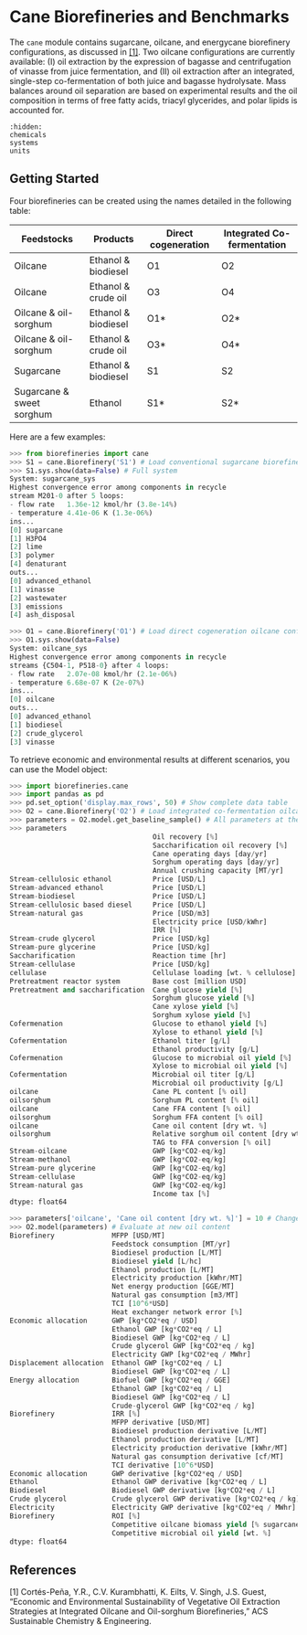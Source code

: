 # Cane Biorefineries and Benchmarks

The `cane` module contains sugarcane, oilcane, and energycane biorefinery configurations, 
as discussed in [[1]](#1). Two oilcane configurations are currently available: 
(I) oil extraction by the expression of bagasse and centrifugation of vinasse from juice fermentation, and 
(II) oil extraction after an integrated, single-step co-fermentation of both juice 
and bagasse hydrolysate. Mass balances around oil separation are based on experimental results 
and the oil composition in terms of free fatty acids, triacyl glycerides, and polar lipids 
is accounted for. 

```{toctree}
:hidden:
chemicals
systems
units
```

Getting Started
---------------

Four biorefineries can be created using the names detailed in the following table:

| Feedstocks                | Products            | Direct cogeneration | Integrated Co-fermentation|
| ------------------------- | ------------------  | ------------------- | ------------------------- |
| Oilcane                   | Ethanol & biodiesel | O1                  | O2                        |
| Oilcane                   | Ethanol & crude oil | O3                  | O4                        |
| Oilcane & oil-sorghum     | Ethanol & biodiesel | O1\*                | O2\*                      |
| Oilcane & oil-sorghum     | Ethanol & crude oil | O3\*                | O4\*                      |
| Sugarcane                 | Ethanol & biodiesel | S1                  | S2                        |
| Sugarcane & sweet sorghum | Ethanol             | S1\*                | S2\*                      |

Here are a few examples:

```python
>>> from biorefineries import cane
>>> S1 = cane.Biorefinery('S1') # Load conventional sugarcane biorefinery
>>> S1.sys.show(data=False) # Full system
System: sugarcane_sys
Highest convergence error among components in recycle
stream M201-0 after 5 loops:
- flow rate   1.36e-12 kmol/hr (3.8e-14%)
- temperature 4.41e-06 K (1.3e-06%)
ins...
[0] sugarcane
[1] H3PO4
[2] lime
[3] polymer
[4] denaturant
outs...
[0] advanced_ethanol
[1] vinasse
[2] wastewater
[3] emissions
[4] ash_disposal

>>> O1 = cane.Biorefinery('O1') # Load direct cogeneration oilcane configuration
>>> O1.sys.show(data=False)
System: oilcane_sys
Highest convergence error among components in recycle
streams {C504-1, P518-0} after 4 loops:
- flow rate   2.07e-08 kmol/hr (2.1e-06%)
- temperature 6.68e-07 K (2e-07%)
ins...
[0] oilcane
outs...
[0] advanced_ethanol
[1] biodiesel
[2] crude_glycerol
[3] vinasse

```

To retrieve economic and environmental results at different scenarios, you can 
use the Model object:

```python
>>> import biorefineries.cane
>>> import pandas as pd
>>> pd.set_option('display.max_rows', 50) # Show complete data table
>>> O2 = cane.Biorefinery('O2') # Load integrated co-fermentation oilcane configuration
>>> parameters = O2.model.get_baseline_sample() # All parameters at the baseline scenario
>>> parameters
                                   Oil recovery [%]                                 60
                                   Saccharification oil recovery [%]                70
                                   Cane operating days [day/yr]                    180
                                   Sorghum operating days [day/yr]                  45
                                   Annual crushing capacity [MT/yr]            1.6e+06
Stream-cellulosic ethanol          Price [USD/L]                                 0.902
Stream-advanced ethanol            Price [USD/L]                                 0.573
Stream-biodiesel                   Price [USD/L]                                  1.01
Stream-cellulosic based diesel     Price [USD/L]                                   1.5
Stream-natural gas                 Price [USD/m3]                                0.154
                                   Electricity price [USD/kWhr]                 0.0641
                                   IRR [%]                                          10
Stream-crude glycerol              Price [USD/kg]                                 0.16
Stream-pure glycerine              Price [USD/kg]                                 0.65
Saccharification                   Reaction time [hr]                               72
Stream-cellulase                   Price [USD/kg]                                0.212
cellulase                          Cellulase loading [wt. % cellulose]            0.02
Pretreatment reactor system        Base cost [million USD]                    1.97e+07
Pretreatment and saccharification  Cane glucose yield [%]                           91
                                   Sorghum glucose yield [%]                        79
                                   Cane xylose yield [%]                          97.5
                                   Sorghum xylose yield [%]                         86
Cofermenation                      Glucose to ethanol yield [%]                     90
                                   Xylose to ethanol yield [%]                      42
Cofermentation                     Ethanol titer [g/L]                            68.5
                                   Ethanol productivity [g/L]                    0.951
Cofermenation                      Glucose to microbial oil yield [%]             49.5
                                   Xylose to microbial oil yield [%]              49.5
Cofermentation                     Microbial oil titer [g/L]                      27.4
                                   Microbial oil productivity [g/L]               0.31
oilcane                            Cane PL content [% oil]                          10
oilsorghum                         Sorghum PL content [% oil]                       10
oilcane                            Cane FFA content [% oil]                         10
oilsorghum                         Sorghum FFA content [% oil]                      10
oilcane                            Cane oil content [dry wt. %]                     10
oilsorghum                         Relative sorghum oil content [dry wt. %]       -1.5
                                   TAG to FFA conversion [% oil]                    23
Stream-oilcane                     GWP [kg*CO2-eq/kg]                           0.0352
Stream-methanol                    GWP [kg*CO2-eq/kg]                             0.45
Stream-pure glycerine              GWP [kg*CO2-eq/kg]                             1.67
Stream-cellulase                   GWP [kg*CO2-eq/kg]                            0.404
Stream-natural gas                 GWP [kg*CO2-eq/kg]                             0.33
                                   Income tax [%]                                   21
dtype: float64

>>> parameters['oilcane', 'Cane oil content [dry wt. %]'] = 10 # Change oil content
>>> O2.model(parameters) # Evaluate at new oil content
Biorefinery              MFPP [USD/MT]                                          47.1
                         Feedstock consumption [MT/yr]                       1.6e+06
                         Biodiesel production [L/MT]                            27.1
                         Biodiesel yield [L/hc]                                  NaN
                         Ethanol production [L/MT]                              99.8
                         Electricity production [kWhr/MT]                       41.2
                         Net energy production [GGE/MT]                           27
                         Natural gas consumption [m3/MT]                           0
                         TCI [10^6*USD]                                          503
                         Heat exchanger network error [%]                  -1.82e-07
Economic allocation      GWP [kg*CO2*eq / USD]                                 0.483
                         Ethanol GWP [kg*CO2*eq / L]                           0.367
                         Biodiesel GWP [kg*CO2*eq / L]                         0.622
                         Crude glycerol GWP [kg*CO2*eq / kg]                  0.0772
                         Electricity GWP [kg*CO2*eq / MWhr]                     30.9
Displacement allocation  Ethanol GWP [kg*CO2*eq / L]                          -0.446
                         Biodiesel GWP [kg*CO2*eq / L]                         -1.65
Energy allocation        Biofuel GWP [kg*CO2*eq / GGE]                          2.04
                         Ethanol GWP [kg*CO2*eq / L]                            0.36
                         Biodiesel GWP [kg*CO2*eq / L]                         0.566
                         Crude-glycerol GWP [kg*CO2*eq / kg]                   0.216
Biorefinery              IRR [%]                                                8.91
                         MFPP derivative [USD/MT]                               1.33
                         Biodiesel production derivative [L/MT]                 2.71
                         Ethanol production derivative [L/MT]                  -3.05
                         Electricity production derivative [kWhr/MT]            5.94
                         Natural gas consumption derivative [cf/MT]                0
                         TCI derivative [10^6*USD]                              1.93
Economic allocation      GWP derivative [kg*CO2*eq / USD]                   -0.00851
Ethanol                  Ethanol GWP derivative [kg*CO2*eq / L]             -0.00655
Biodiesel                Biodiesel GWP derivative [kg*CO2*eq / L]            -0.0111
Crude glycerol           Crude glycerol GWP derivative [kg*CO2*eq / kg]     -0.00136
Electricity              Electricity GWP derivative [kg*CO2*eq / MWhr]        -0.546
Biorefinery              ROI [%]                                                9.59
                         Competitive oilcane biomass yield [% sugarcane]         NaN
                         Competitive microbial oil yield [wt. %]                 NaN
dtype: float64

```

## References
<a id="1">[1]</a> 
    Cortés-Peña, Y.R., C.V. Kurambhatti, K. Eilts, V. Singh, J.S. Guest, “Economic and Environmental Sustainability of Vegetative Oil Extraction Strategies at Integrated Oilcane and Oil-sorghum Biorefineries,” ACS Sustainable Chemistry & Engineering.

